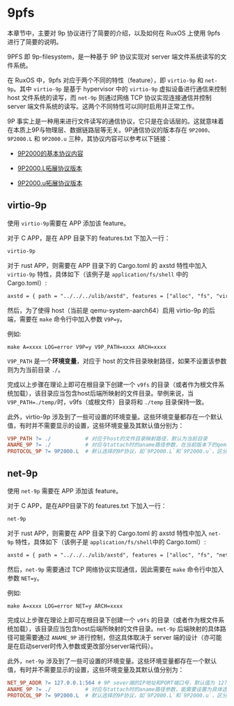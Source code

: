 
# 9pfs

本章节中，主要对 9p 协议进行了简要的介绍，以及如何在 RuxOS 上使用 9pfs 进行了简要的说明。

9PFS 即 9p-filesystem，是一种基于 9P 协议实现对 server 端文件系统读写的文件系统。

在 RuxOS 中，9pfs 对应于两个不同的特性（feature），即 `virtio-9p` 和 `net-9p`。其中 `virtio-9p` 是基于 hypervisor 中的 `virtio-9p` 虚拟设备进行通信来控制 host 文件系统的读写，而 `net-9p` 则通过网络 TCP 协议实现连接通信并控制 server 端文件系统的读写。这两个不同特性可以同时启用并正常工作。

9P 事实上是一种用来进行文件读写的通信协议，它只是在会话层的。这就意味着在本质上9P与物理层、数据链路层等无关。9P通信协议的版本存在 `9P2000`、`9P2000.L` 和 `9P2000.u` 三种，其协议内容可以参考以下链接：

* [9P2000的基本协议内容](https://ericvh.github.io/9p-rfc/rfc9p2000.html)

* [9P2000.L拓展协议版本](https://github.com/chaos/diod/blob/master/protocol.md)

* [9P2000.u拓展协议版本](http://ericvh.github.io/9p-rfc/rfc9p2000.u.html)

## virtio-9p

使用 `virtio-9p`需要在 APP 添加该 feature。

对于 C APP，是在 APP 目录下的 features.txt 下加入一行：

```txt
virtio-9p
```

对于 rust APP，则需要在 APP 目录下的 Cargo.toml 的 axstd 特性中加入 `virtio-9p` 特性，具体如下（该例子是 `application/fs/shell` 中的Cargo.toml）:

```txt
axstd = { path = "../../../ulib/axstd", features = ["alloc", "fs", "virtio-9p"], optional = true }
```

然后，为了使得 host（当前是 qemu-system-aarch64）启用 virtio-9p 的后端，需要在 `make` 命令行中加入参数 `V9P=y`。

例如:

```shell
make A=xxxx LOG=error V9P=y V9P_PATH=xxxx ARCH=xxxx
```

`V9P_PATH` 是一个**环境变量**，对应于 host 的文件目录映射路径，如果不设置该参数则为为当前目录 `./`。

完成以上步骤在理论上即可在根目录下创建一个 `v9fs` 的目录（或者作为根文件系统加载），该目录应当包含host后端所映射的文件目录。举例来说，当`V9P_PATH=./temp/`时，v9fs（或根文件）目录将和 `./temp` 目录保持一致。

此外，virtio-9p 涉及到了一些可设置的环境变量。这些环境变量都存在一个默认值，有时并不需要显示的设置，这些环境变量及其默认值分别为：

```makefile
V9P_PATH ?= ./           # 对应于host的文件目录映射路径，默认为当前目录
ANAME_9P ?= ./           # 对应与tattach时的aname路径参数，在当前版本下的qemu可以设置为任意值，但某些情况（host存在多个映射路径）下可能需要设置为选择的对应host文件目录路径
PROTOCOL_9P ?= 9P2000.L  # 默认选择的9P协议，如`9P2000.L`和`9P2000.u`，区分大小写
```

## net-9p

使用 `net-9p` 需要在 APP 添加该 feature。

对于 C APP，是在APP目录下的 features.txt 下加入一行：

```txt
net-9p
```

对于 rust APP，则需要在 APP 目录下的 Cargo.toml 的 axstd 特性中加入 `net-9p` 特性，具体如下（该例子是 `application/fs/shell`中的 Cargo.toml）:

```txt
axstd = { path = "../../../ulib/axstd", features = ["alloc", "fs", "net-9p"], optional = true }
```

然后，`net-9p` 需要通过 TCP 网络协议实现通信，因此需要在 `make` 命令行中加入参数 `NET=y`。

例如:

```shell
make A=xxxx LOG=error NET=y ARCH=xxxx
```

完成以上步骤在理论上即可在根目录下创建一个 `v9fs` 的目录（或者作为根文件系统加载），该目录应当包含host后端所映射的文件目录。`net-9p` 后端映射的具体路径可能需要通过 `ANAME_9P` 进行控制，但这具体取决于 server 端的设计（亦可能是在启动server时传入参数或更改部分server端代码）。

此外，`net-9p` 涉及到了一些可设置的环境变量。这些环境变量都存在一个默认值，有时并不需要显示的设置，这些环境变量及其默认值分别为：

```makefile
NET_9P_ADDR ?= 127.0.0.1:564 # 9P sever端的IP地址和PORT端口号，默认值为 127.0.0.1:564。
ANAME_9P ?= ./           # 对应与tattach时的aname路径参数，能需要设置为具体选择的对应host文件目录路径
PROTOCOL_9P ?= 9P2000.L  # 默认选择的9P协议，如`9P2000.L`和`9P2000.u`，区分大小写
```
